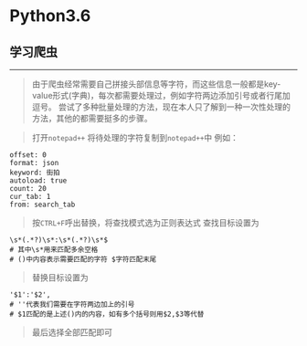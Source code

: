 # Python3.6

## 学习爬虫
------
>由于爬虫经常需要自己拼接头部信息等字符，而这些信息一般都是key-value形式(字典)，每次都需要处理过，例如字符两边添加引号或者行尾加逗号。
尝试了多种批量处理的方法，现在本人只了解到一种一次性处理的方法，其他的都需要挺多的步骤。

> 打开`notepad++`
将待处理的字符复制到`notepad++`中
例如：
```
offset: 0
format: json
keyword: 街拍
autoload: true
count: 20
cur_tab: 1
from: search_tab
```

> 按`CTRL+F`呼出替换，将查找模式选为正则表达式
查找目标设置为
```re
\s*(.*?)\s*:\s*(.*?)\s*$
# 其中\s*用来匹配多余空格
# ()中内容表示需要匹配的字符 $字符匹配末尾
```
> 替换目标设置为
```re
'$1':'$2',
# ''代表我们需要在字符两边加上的引号
# $1匹配的是上述()内的内容，如有多个括号则用$2,$3等代替
```
>最后选择全部匹配即可
